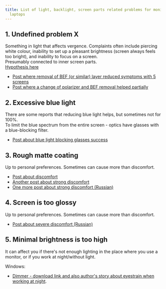 ```yaml
---
title: List of light, backlight, screen parts related problems for monitors and
  laptops
---
```

## 1. Undefined problem X
Something in light that affects vergence. Complaints often include piercing white colour, inability to set up a pleasant brightness (screen always feels too bright), and inability to focus on a screen.   
Presumably connected to inner screen parts.  
[Hypothesis here](https://ledstrain.org/d/1458-ips-screen-parts-description-and-dangerous-parts-hypothesis-lightvergence/2)  
- [Post where removal of BEF (or similar) layer reduced symptoms with 5 screens](https://ledstrain.org/d/513-removing-the-metalic-semi-transparent-lcd-layer-helps)  
- [Post where a change of polarizer and BEF removal helped partially](https://ledstrain.org/d/1458-ips-screen-parts-description-and-dangerous-parts-hypothesis-lightvergence/2)

## 2. Excessive blue light 
There are some reports that reducing blue light helps, but sometimes not for 100%.  
To limit the blue spectrum from the entire screen - optics have glasses with a blue-blocking filter.  
- [Post about blue light blocking glasses success](https://ledstrain.org/d/798-anyone-had-success-with-blue-light-filters/25)

## 3. Rough matte coating  
Up to personal preferences. Sometimes can cause more than discomfort.
- [Post about discomfort](https://ledstrain.org/d/890-all-ips-monitors-are-causing-eye-strain-tn-not/4)  
- [Another post about strong discomfort](https://ledstrain.org/d/892-some-interesting-anecdotes-about-glossy-vs-matte)  
- [One more post about strong discomfort (Russian)](https://forum.ixbt.com/topic.cgi?id=28:30742:10792#10792)

## 4. Screen is too glossy
Up to personal preferences. Sometimes can cause more than discomfort.  
- [Post about severe discomfort (Russian)](https://forum.ixbt.com/topic.cgi?id=79:3440:34#34)

## 5. Minimal brightness is too high
It can affect you if there's not enough lighting in the place where you use a monitor, or if you work at night/without light.  

Windows:
- [Dimmer - download link and also author's story about eyestrain when working at night](https://www.nelsonpires.com/software/dimmer).